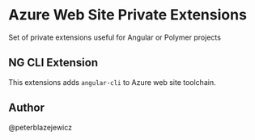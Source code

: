 # Azure Web Site Private Extensions

Set of private extensions useful for Angular or Polymer projects

## NG CLI Extension

This extensions adds `angular-cli` to Azure web site toolchain.

## Author

@peterblazejewicz
